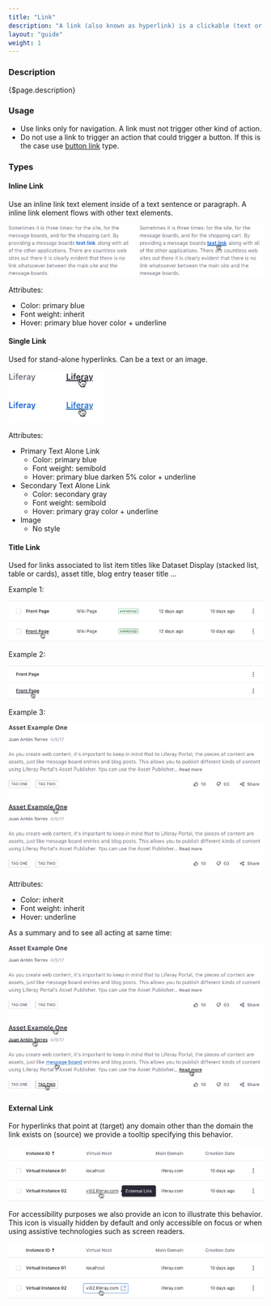 ```yaml
---
title: "Link"
description: "A link (also known as hyperlink) is a clickable (text or image) element. The link control is used for navigation."
layout: "guide"
weight: 1
---
```


### Description

{$page.description}

### Usage
* Use links only for navigation. A link must not trigger other kind of action.
* Do not use a link to trigger an action that could trigger a button. If this is the case use [button link](./buttons.html) type.

### Types

#### Inline Link

Use an inline link text element inside of a text sentence or paragraph. A inline link element flows with other text elements.

![inline link example in a paragraph](../../../images/LinkInline.jpg)

Attributes:
* Color: primary blue
* Font weight: inherit
* Hover: primary blue hover color + underline

#### Single Link

Used for stand-alone hyperlinks. Can be a text or an image.

![single link example, text not surrounded](../../../images/LinkSingle.jpg)

Attributes:
* Primary Text Alone Link
	* Color: primary blue
	* Font weight: semibold
	* Hover: primary blue darken 5% color + underline
* Secondary Text Alone Link
	* Color: secondary gray
	* Font weight: semibold
	* Hover: primary gray color + underline
* Image
	* No style


#### Title Link

Used for links associated to list item titles like Dataset Display (stacked list, table or cards), asset title, blog entry teaser title …

Example 1:

![title link example in a table](../../../images/LinkTitleTable.jpg)

Example 2:

![title link example in a list](../../../images/LinkTitleList.jpg)

Example 3:

![title link example in an asset](../../../images/LinkTitleAsset.jpg)

Attributes:
* Color: inherit
* Font weight: inherit
* Hover: underline

As a summary and to see all acting at same time:

![link example in asset context with several pointers on hover](../../../images/LinkExampleInContext.jpg)


#### External Link

For hyperlinks that point at (target) any domain other than the domain the link exists on (source) we provide a tooltip specifying this behavior.

![external link with tooltip on hover action](../../../images/LinkExternalTooltip.jpg)

For accessibility purposes we also provide an icon to illustrate this behavior. This icon is visually hidden by default and only accessible on focus or when using assistive technologies such as screen readers.

![external link with external link icon on focus action](../../../images/LinkExternalFocus.jpg)

